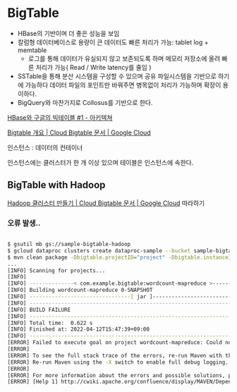 # BigTable

- HBase의 기반이며 더 좋은 성능을 보임
- 칼럼형 데이터베이스로 용량이 큰 데이터도 빠른 처리가 가능: tablet log + memtable
    - 로그를 통해 데이터가 유실되지 않고 보존되도록 하며 메모리 저장소에 올려 빠른 처리가 가능( Read / Write latency를 줄임 )
- SSTable을 통해 분산 시스템을 구성할 수 있으며 공유 파일시스템을 기반으로 하기에 가능하다  데이터 파일의 포인트만 바꿔주면 병목없이 처리가 가능하며 확장이 용이하다.
- BigQuery와 마찬가지로 Collosus를 기반으로 한다.

[HBase와 구글의 빅테이블 #1 - 아키텍쳐](https://bcho.tistory.com/1217)

[Bigtable 개요 | Cloud Bigtable 문서 | Google Cloud](https://cloud.google.com/bigtable/docs/overview?hl=ko)

인스턴스 : 데이터의 컨테이너

인스턴스에는 클러스터가 한 개 이상 있으며 테이블은 인스턴스에 속한다.

## BigTable with Hadoop

[Hadoop 클러스터 만들기 | Cloud Bigtable 문서 | Google Cloud](https://cloud.google.com/bigtable/docs/creating-hadoop-cluster?hl=ko) 따라하기

### 오류 발생..

```bash

$ gsutil mb gs://sample-bigtable-hadoop
$ gcloud dataproc clusters create dataproc-sample --bucket sample-bigtable-hadoop --region asia-northeast3 --num-workers 2 --master-machine-type n1-standard-4 --worker-machine-type n1-standard-4 --master-boot-disk-size 50GB --worker-boot-disk-size 100GB
$ mvn clean package -Dbigtable.projectID="project" -Dbigtable.instanceID="datastore"
...
[INFO] Scanning for projects...
[INFO] 
[INFO] --------------< com.example.bigtable:wordcount-mapreduce >--------------
[INFO] Building wordcount-mapreduce 0-SNAPSHOT
[INFO] --------------------------------[ jar ]---------------------------------
[INFO] ------------------------------------------------------------------------
[INFO] BUILD FAILURE
[INFO] ------------------------------------------------------------------------
[INFO] Total time:  0.622 s
[INFO] Finished at: 2022-04-12T15:47:39+09:00
[INFO] ------------------------------------------------------------------------
[ERROR] Failed to execute goal on project wordcount-mapreduce: Could not resolve dependencies for project com.example.bigtable:wordcount-mapreduce:jar:0-SNAPSHOT: Could not find artifact jdk.tools:jdk.tools:jar:1.6 at specified path /usr/lib/jvm/java-11-openjdk-amd64/../lib/tools.jar -> [Help 1]
[ERROR] 
[ERROR] To see the full stack trace of the errors, re-run Maven with the -e switch.
[ERROR] Re-run Maven using the -X switch to enable full debug logging.
[ERROR] 
[ERROR] For more information about the errors and possible solutions, please read the following articles:
[ERROR] [Help 1] http://cwiki.apache.org/confluence/display/MAVEN/DependencyResolutionException
```